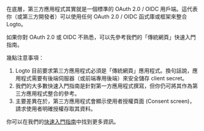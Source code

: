 在底層，第三方應用程式其實就是一個標準的 OAuth 2.0 / OIDC 用戶端。這代表你（或第三方開發者）可以使用任何 OAuth 2.0 / OIDC 函式庫或框架來整合 Logto。

如果你對 OAuth 2.0 或 OIDC 不熟悉，可以先參考我們的「傳統網頁」快速入門指南。

幾點注意事項：

1. Logto 目前要求第三方應用程式必須是「傳統網頁」應用程式。換句話說，應用程式需要有後端伺服器（或前端專用後端）來安全儲存 client secret。
2. 我們的大多數快速入門指南是針對第一方應用程式撰寫，但你仍可將其作為第三方應用程式整合的參考。
3. 主要差異在於，第三方應用程式會顯示使用者授權頁面 (Consent screen)，請求使用者明確授權存取其資料。

你可以在我們的[快速入門指南](/quick-starts)中找到更多資訊。
